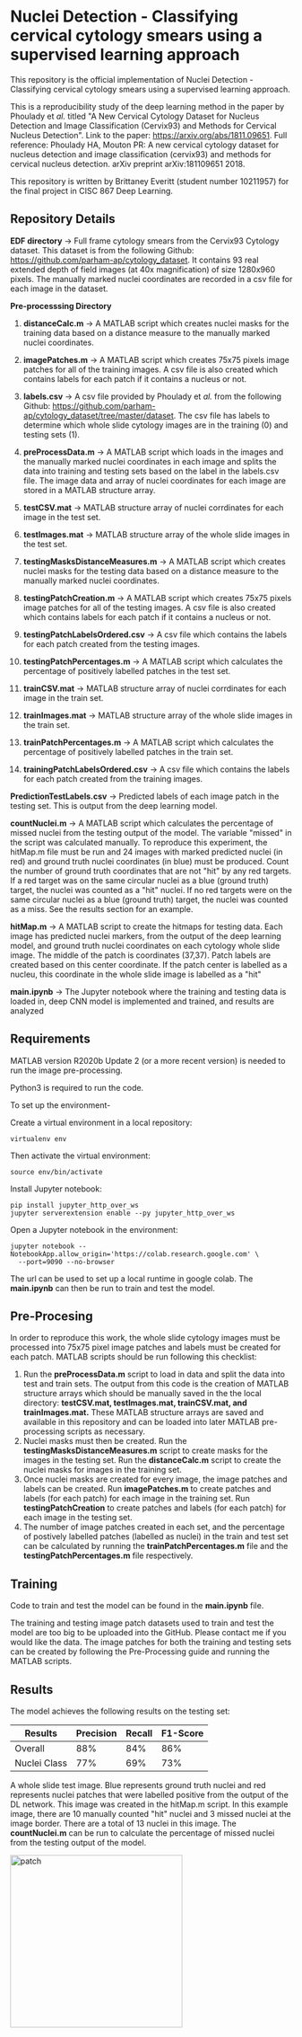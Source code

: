 # Nuclei Detection - Classifying cervical cytology smears using a supervised learning approach 

This repository is the official implementation of Nuclei Detection - Classifying cervical cytology smears using a supervised learning approach. 

This is a reproducibility study of the deep learning method in the paper by Phoulady et _al._ titled "A New Cervical Cytology Dataset for Nucleus Detection and Image Classification (Cervix93) and Methods for Cervical Nucleus Detection". Link to the paper: https://arxiv.org/abs/1811.09651. Full reference: Phoulady HA, Mouton PR: A new cervical cytology dataset for nucleus detection and image classification (cervix93) and methods for cervical nucleus detection. arXiv preprint arXiv:181109651 2018. 

This repository is written by Brittaney Everitt (student number 10211957) for the final project in CISC 867 Deep Learning. 

## Repository Details 

**EDF directory** → Full frame cytology smears from the Cervix93 Cytology dataset. This dataset is from the following Github: https://github.com/parham-ap/cytology_dataset. It contains 93 real extended depth of field images (at 40x magnification) of size 1280x960 pixels. The manually marked nuclei coordinates are recorded in a csv file for each image in the dataset. 

**Pre-processsing Directory**

  1. **distanceCalc.m** → A MATLAB script which creates nuclei masks for the training data based on a distance  measure to the manually marked nuclei coordinates. 

  2. **imagePatches.m** → A MATLAB script which creates 75x75 pixels image patches for all of the training images. A csv file is also created which contains labels for each patch if it contains a nucleus or not. 

  3. **labels.csv** → A csv file provided by Phoulady et _al._ from the following Github: https://github.com/parham-ap/cytology_dataset/tree/master/dataset. The csv file has labels to determine which whole slide cytology images are in the training (0) and testing sets (1). 

  4. **preProcessData.m** → A MATLAB script which loads in the images and the manually marked nuclei coordinates in each image and splits the data into training and testing sets based on the label in the labels.csv file. The image data and array of nuclei coordinates for each image are stored in a MATLAB structure array. 

  5. **testCSV.mat** → MATLAB structure array of nuclei corrdinates for each image in the test set. 

  6. **testImages.mat** → MATLAB structure array of the whole slide images in the test set.

  7. **testingMasksDistanceMeasures.m** → A MATLAB script which creates nuclei masks for the testing data based on a distance measure to the manually marked nuclei coordinates. 
  
  8. **testingPatchCreation.m** → A MATLAB script which creates 75x75 pixels image patches for all of the testing images. A csv file is also created which contains labels for each patch if it contains a nucleus or not. 

  9. **testingPatchLabelsOrdered.csv** → A csv file which contains the labels for each patch created from the testing images. 

  10. **testingPatchPercentages.m** → A MATLAB script which calculates the percentage of positively labelled patches in the test set. 

  11. **trainCSV.mat** → MATLAB structure array of nuclei corrdinates for each image in the train set.

  12. **trainImages.mat** → MATLAB structure array of the whole slide images in the train set.

  13. **trainPatchPercentages.m** → A MATLAB script which calculates the percentage of positively labelled patches in the train set. 

  14. **trainingPatchLabelsOrdered.csv** → A csv file which contains the labels for each patch created from the training images. 


**PredictionTestLabels.csv** → Predicted labels of each image patch in the testing set. This is output from the deep learning model. 

**countNuclei.m** → A MATLAB script which calculates the percentage of missed nuclei from the testing output of the model. The variable "missed" in the script was calculated manually. To reproduce this experiment, the hitMap.m file must be run and 24 images with marked predicted nuclei (in red) and ground truth nuclei coordinates (in blue) must be produced. Count the number of ground truth coordinates that are not "hit" by any red targets. If a red target was on the same circular nuclei as a blue (ground truth) target, the nuclei was counted as a "hit" nuclei. If no red targets were on the same circular nuclei as a blue (ground truth) target, the nuclei was counted as a miss. See the results section for an example. 

**hitMap.m** → A MATLAB script to create the hitmaps for testing data. Each image has predicted nuclei markers, from the output of the deep learning model, and ground truth nuclei coordinates on each cytology whole slide image. The middle of the patch is coordinates (37,37). Patch labels are created based on this center coordinate. If the patch center is labelled as a nucleu, this coordinate in the whole slide image is labelled as a "hit"

**main.ipynb** → The Jupyter notebook where the training and testing data is loaded in, deep CNN model is implemented and trained, and results are analyzed


## Requirements

MATLAB version R2020b Update 2 (or a more recent version) is needed to run the image pre-processing. 

Python3 is required to run the code. 

To set up the environment- 

Create a virtual environment in a local repository:

```setup
virtualenv env
```
Then activate the virtual environment: 
```setup
source env/bin/activate
```
Install Jupyter notebook: 
```setup
pip install jupyter_http_over_ws 
jupyter serverextension enable --py jupyter_http_over_ws
```
Open a Jupyter notebook in the environment: 
```setup
jupyter notebook --NotebookApp.allow_origin='https://colab.research.google.com' \
  --port=9090 --no-browser
```
The url can be used to set up a local runtime in google colab. The **main.ipynb** can then be run to train and test the model. 

## Pre-Procesing 
In order to reproduce this work, the whole slide cytology images must be processed into 75x75 pixel image patches and labels must be created for each patch. MATLAB scripts should be run following this checklist: 

  1. Run the **preProcessData.m** script to load in data and split the data into test and train sets. The output from this code is the creation of MATLAB structure arrays which should be manually saved in the the local directory: **testCSV.mat, testImages.mat, trainCSV.mat, and trainImages.mat.** These MATLAB structure arrays are saved and available in this repository and can be loaded into later MATLAB pre-processing scripts as necessary. 
  2. Nuclei masks must then be created. Run the **testingMasksDistanceMeasures.m** script to create masks for the images in the testing set. Run the **distanceCalc.m** script to create the nuclei masks for images in the training set. 
  3. Once nuclei masks are created for every image, the image patches and labels can be created. Run **imagePatches.m** to create patches and labels (for each patch) for each image in the training set. Run **testingPatchCreation** to create patches and labels (for each patch) for each image in the testing set. 
  4. The number of image patches created in each set, and the percentage of postively labelled patches (labelled as nuclei) in the train and test set can be calculated by running the **trainPatchPercentages.m** file and the **testingPatchPercentages.m** file respectively. 

## Training

Code to train and test the model can be found in the **main.ipynb** file.

The training and testing image patch datasets used to train and test the model are too big to be uploaded into the GitHub. Please contact me if you would like the data. The image patches for both the training and testing sets can be created by following the Pre-Processing guide and running the MATLAB scripts. 
 

## Results

The model achieves the following results on the testing set:

| Results      |  Precision |  Recall |  F1-Score |
| ------------ | ---------- | ------- | --------- |  
| Overall      |    88%     |   84%   |    86%    | 
| Nuclei Class |    77%     |   69%   |    73%    |  


A whole slide test image. Blue represents ground truth nuclei and red represents nuclei patches that were labelled positive from the output of the DL network. This image was created in the hitMap.m script. In this example image, there are 10 manually counted "hit" nuclei and 3 missed nuclei at the image border. There are a total of 13 nuclei in this image. The **countNuclei.m** can be run to calculate the percentage of missed nuclei from the testing output of the model. 

<img width="307" alt="patch" src="https://user-images.githubusercontent.com/47262723/115133722-4c7dd780-9fd8-11eb-96b2-123fa18c4b15.png">



